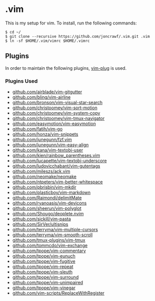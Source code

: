 # .vim
This is my setup for vim. To install, run the following commands:
```
$ cd ~/
$ git clone --recursive https://github.com/joncrawf/.vim.git .vim
$ ln -sf $HOME/.vim/vimrc $HOME/.vimrc
```

## Plugins
In order to maintain the following plugins, [vim-plug](https://github.com/junegunn/vim-plug) is used.

### Plugins Used
- [github.com/airblade/vim-gitgutter](https://github.com/airblade/vim-gitgutter.git)
- [github.com/bling/vim-airline](https://github.com/bling/vim-airline.git)
- [github.com/bronson/vim-visual-star-search](https://github.com/bronson/vim-visual-star-search.git)
- [github.com/christoomey/vim-sort-motion](https://github.com/christoomey/vim-sort-motion.git)
- [github.com/christoomey/vim-system-copy](https://github.com/christoomey/vim-system-copy.git)
- [github.com/christoomey/vim-tmux-navigator](https://github.com/christoomey/vim-tmux-navigator.git)
- [github.com/easymotion/vim-easymotion](https://github.com/easymotion/vim-easymotion.git)
- [github.com/fatih/vim-go](https://github.com/fatih/vim-go.git)
- [github.com/honza/vim-snippets](https://github.com/honza/vim-snippets.git)
- [github.com/junegunn/fzf.vim](https://github.com/junegunn/fzf.vim.git)
- [github.com/junegunn/vim-easy-align](https://github.com/junegunn/vim-easy-align.git)
- [github.com/kana/vim-textobj-user](https://github.com/kana/vim-textobj-user.git)
- [github.com/kien/rainbow_parentheses.vim](https://github.com/kien/rainbow_parentheses.vim.git)
- [github.com/lucapette/vim-textobj-underscore](https://github.com/lucapette/vim-textobj-underscore.git)
- [github.com/ludovicchabant/vim-gutentags](https://github.com/ludovicchabant/vim-gutentags.git)
- [github.com/mileszs/ack.vim](https://github.com/mileszs/ack.vim.git)
- [github.com/neomake/neomake](https://github.com/neomake/neomake.git)
- [github.com/ntpeters/vim-better-whitespace](https://github.com/ntpeters/vim-better-whitespace.git)
- [github.com/pbrisbin/vim-mkdir](https://github.com/pbrisbin/vim-mkdir.git)
- [github.com/plasticboy/vim-markdown](https://github.com/plasticboy/vim-markdown.git)
- [github.com/Raimondi/delimitMate](https://github.com/Raimondi/delimitMate.git)
- [github.com/ryanoasis/vim-devicons](https://github.com/ryanoasis/vim-devicons.git)
- [github.com/sheerun/vim-polyglot](https://github.com/sheerun/vim-polyglot.git)
- [github.com/Shougo/deoplete.nvim](https://github.com/Shougo/deoplete.nvim.git)
- [github.com/sickill/vim-pasta](https://github.com/sickill/vim-pasta.git)
- [github.com/SirVer/ultisnips](https://github.com/SirVer/ultisnips.git)
- [github.com/terryma/vim-multiple-cursors](https://github.com/terryma/vim-multiple-cursors.git)
- [github.com/terryma/vim-smooth-scroll](https://github.com/terryma/vim-smooth-scroll.git)
- [github.com/tmux-plugins/vim-tmux](https://github.com/tmux-plugins/vim-tmux.git)
- [github.com/tommcdo/vim-exchange](https://github.com/tommcdo/vim-exchange.git)
- [github.com/tpope/vim-commentary](https://github.com/tpope/vim-commentary.git)
- [github.com/tpope/vim-eunuch](https://github.com/tpope/vim-eunuch.git)
- [github.com/tpope/vim-fugitive](https://github.com/tpope/vim-fugitive.git)
- [github.com/tpope/vim-repeat](https://github.com/tpope/vim-repeat.git)
- [github.com/tpope/vim-sleuth](https://github.com/tpope/vim-sleuth.git)
- [github.com/tpope/vim-surround](https://github.com/tpope/vim-surround.git)
- [github.com/tpope/vim-unimpaired](https://github.com/tpope/vim-unimpaired.git)
- [github.com/tpope/vim-vinegar](https://github.com/tpope/vim-vinegar.git)
- [github.com/vim-scripts/ReplaceWithRegister](https://github.com/vim-scripts/ReplaceWithRegister.git)
